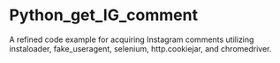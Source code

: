 # Python_get_IG_comment
A refined code example for acquiring Instagram comments utilizing instaloader, fake_useragent, selenium, http.cookiejar, and chromedriver.

